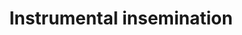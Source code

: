 ---
title: Instrumental insemination
layout: definition
brief: The process of artifically mating virgin queens with special instruments.
see_also: 
  - title: Smoker
    file: smoker
  - title: Honey
    file: honey 
---